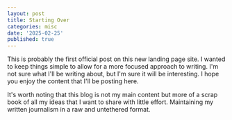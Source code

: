 ```yaml
---
layout: post
title: Starting Over
categories: misc
date: '2025-02-25'
published: true
---
```


This is probably the first official post on this new landing page site. I wanted to keep things simple to allow for a more focused approach to writing. I'm not sure what I'll be writing about, but I'm sure it will be interesting. I hope you enjoy the content that I'll be posting here.

It's worth noting that this blog is not my main content but more of a scrap book of all my ideas that I want to share with little effort. Maintaining my written journalism in a raw and untethered format.
